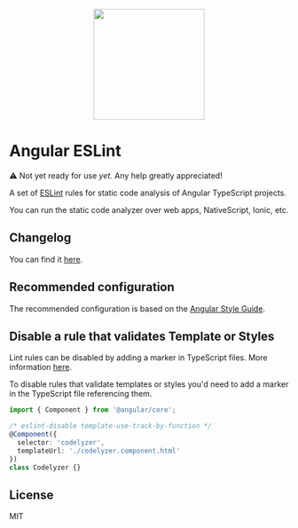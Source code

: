 <p align="center">
  <img src="https://raw.githubusercontent.com/mgechev/codelyzer/master/assets/logo.png" alt="" width="200">
</p>

# Angular ESLint

:warning: Not yet ready for use _yet_. Any help greatly appreciated!

A set of [ESLint](https://github.com/eslint/eslint) rules for static code analysis of Angular TypeScript projects.

You can run the static code analyzer over web apps, NativeScript, Ionic, etc.

## Changelog

You can find it [here](https://github.com/angular-eslint/angular-eslint/blob/master/CHANGELOG.md).

## Recommended configuration

The recommended configuration is based on the [Angular Style Guide](https://angular.io/styleguide).


## Disable a rule that validates Template or Styles

Lint rules can be disabled by adding a marker in TypeScript files. More information [here](https://eslint.org/docs/user-guide/configuring#disabling-rules-with-inline-comments).

To disable rules that validate templates or styles you'd need to add a marker in the TypeScript file referencing them.

```ts
import { Component } from '@angular/core';

/* eslint-disable template-use-track-by-function */
@Component({
  selector: 'codelyzer',
  templateUrl: './codelyzer.component.html'
})
class Codelyzer {}
```

## License

MIT
